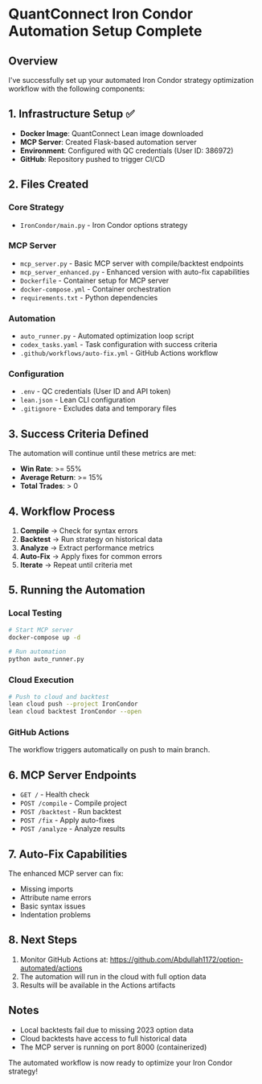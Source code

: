 # QuantConnect Iron Condor Automation Setup Complete

## Overview
I've successfully set up your automated Iron Condor strategy optimization workflow with the following components:

## 1. Infrastructure Setup ✅
- **Docker Image**: QuantConnect Lean image downloaded
- **MCP Server**: Created Flask-based automation server
- **Environment**: Configured with QC credentials (User ID: 386972)
- **GitHub**: Repository pushed to trigger CI/CD

## 2. Files Created

### Core Strategy
- `IronCondor/main.py` - Iron Condor options strategy

### MCP Server
- `mcp_server.py` - Basic MCP server with compile/backtest endpoints
- `mcp_server_enhanced.py` - Enhanced version with auto-fix capabilities
- `Dockerfile` - Container setup for MCP server
- `docker-compose.yml` - Container orchestration
- `requirements.txt` - Python dependencies

### Automation
- `auto_runner.py` - Automated optimization loop script
- `codex_tasks.yaml` - Task configuration with success criteria
- `.github/workflows/auto-fix.yml` - GitHub Actions workflow

### Configuration
- `.env` - QC credentials (User ID and API token)
- `lean.json` - Lean CLI configuration
- `.gitignore` - Excludes data and temporary files

## 3. Success Criteria Defined
The automation will continue until these metrics are met:
- **Win Rate**: >= 55%
- **Average Return**: >= 15%
- **Total Trades**: > 0

## 4. Workflow Process
1. **Compile** → Check for syntax errors
2. **Backtest** → Run strategy on historical data
3. **Analyze** → Extract performance metrics
4. **Auto-Fix** → Apply fixes for common errors
5. **Iterate** → Repeat until criteria met

## 5. Running the Automation

### Local Testing
```bash
# Start MCP server
docker-compose up -d

# Run automation
python auto_runner.py
```

### Cloud Execution
```bash
# Push to cloud and backtest
lean cloud push --project IronCondor
lean cloud backtest IronCondor --open
```

### GitHub Actions
The workflow triggers automatically on push to main branch.

## 6. MCP Server Endpoints
- `GET /` - Health check
- `POST /compile` - Compile project
- `POST /backtest` - Run backtest
- `POST /fix` - Apply auto-fixes
- `POST /analyze` - Analyze results

## 7. Auto-Fix Capabilities
The enhanced MCP server can fix:
- Missing imports
- Attribute name errors
- Basic syntax issues
- Indentation problems

## 8. Next Steps
1. Monitor GitHub Actions at: https://github.com/Abdullah1172/option-automated/actions
2. The automation will run in the cloud with full option data
3. Results will be available in the Actions artifacts

## Notes
- Local backtests fail due to missing 2023 option data
- Cloud backtests have access to full historical data
- The MCP server is running on port 8000 (containerized)

The automated workflow is now ready to optimize your Iron Condor strategy!